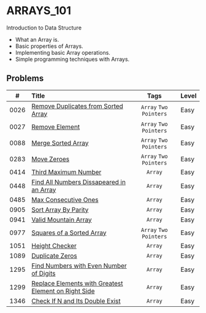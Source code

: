 # **ARRAYS_101**

Introduction to Data Structure

- What an Array is. 
- Basic properties of Arrays.
- Implementing basic Array operations. 
- Simple programming techniques with Arrays.

## **Problems**

**#**| **Title** | **Tags** | **Level**
-----|:----------|:--------:|:-----------
0026|[Remove Duplicates from Sorted Array](problems.md/#26---remove-duplicates-from-sorted-array)|``Array`` ``Two Pointers``|Easy
0027|[Remove Element](problems.md/#27---remove-element)|``Array`` ``Two Pointers``|Easy
0088|[Merge Sorted Array](problems.md/#88---merge-sorted-array)|``Array`` ``Two Pointers``|Easy
0283|[Move Zeroes](problems.md/#283---move-zeroes)|``Array`` ``Two Pointers``|Easy
0414|[Third Maximum Number](problems.md/#414---third-maximum-number)|``Array``|Easy
0448|[Find All Numbers Dissapeared in an Array](problems.md/#448---find-all-numbers-dissapeared-in-an-array)|``Array``|Easy
0485|[Max Consecutive Ones](problems.md/#485---max-consecutive-ones)|``Array``|Easy
0905|[Sort Array By Parity](problems.md/#905---sort-array-by-parity)|``Array``|Easy
0941|[Valid Mountain Array](problems.md/#941---valid-mountain-array)|``Array``|Easy
0977|[Squares of a Sorted Array](problems.md/#977---squares-of-a-sorted-array)|```Array```  ```Two Pointers```| Easy
1051|[Height Checker](problems.md/#1051---height-checker)|``Array``|Easy
1089|[Duplicate Zeros](problems.md/#1089---duplicate-zeros)|``Array``| Easy
1295|[Find Numbers with Even Number of Digits](problems.md/#1295---find-numbers-with-even-number-of-digits)|``Array``| Easy
1299|[Replace Elements with Greatest Element on Right Side](problems.md/#1299---replace-elements-with-greatest-element-on-right-side)|``Array``|Easy
1346|[Check If N and Its Double Exist](problems.md/#1346---check-if-n-and-its-double-exist)|``Array``|Easy

